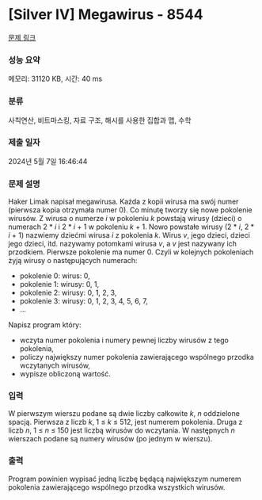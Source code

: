 # [Silver IV] Megawirus - 8544 

[문제 링크](https://www.acmicpc.net/problem/8544) 

### 성능 요약

메모리: 31120 KB, 시간: 40 ms

### 분류

사칙연산, 비트마스킹, 자료 구조, 해시를 사용한 집합과 맵, 수학

### 제출 일자

2024년 5월 7일 16:46:44

### 문제 설명

<p>Haker Limak napisał megawirusa. Każda z kopii wirusa ma swój numer (pierwsza kopia otrzymała numer 0). Co minutę tworzy się nowe pokolenie wirusów. Z wirusa o numerze <em>i</em> w pokoleniu <em>k</em> powstają wirusy (dzieci) o numerach 2 * <em>i</em> i 2 * <em>i</em> + 1 w pokoleniu <em>k</em> + 1. Nowo powstałe wirusy (2 * <em>i</em>, 2 * <em>i</em> + 1) nazwiemy dziećmi wirusa <em>i</em> z pokolenia <em>k</em>. Wirus <em>v</em>, jego dzieci, dzieci jego dzieci, itd. nazywamy potomkami wirusa <em>v</em>, a <em>v</em> jest nazywany ich przodkiem. Pierwsze pokolenie ma numer 0. Czyli w kolejnych pokoleniach żyją wirusy o następujących numerach:</p>

<ul>
	<li>pokolenie 0: wirus: 0,</li>
	<li>pokolenie 1: wirusy: 0, 1,</li>
	<li>pokolenie 2: wirusy: 0, 1, 2, 3,</li>
	<li>pokolenie 3: wirusy: 0, 1, 2, 3, 4, 5, 6, 7,</li>
	<li>...</li>
</ul>

<p>Napisz program który:</p>

<ul>
	<li>wczyta numer pokolenia i numery pewnej liczby wirusów z tego pokolenia,</li>
	<li>policzy największy numer pokolenia zawierającego wspólnego przodka wczytanych wirusów,</li>
	<li>wypisze obliczoną wartość.</li>
</ul>

### 입력 

 <p>W pierwszym wierszu podane są dwie liczby całkowite <em>k</em>, <em>n</em> oddzielone spacją. Pierwsza z liczb <em>k</em>, 1 ≤ <em>k</em> ≤ 512, jest numerem pokolenia. Druga z liczb <em>n</em>, 1 ≤ <em>n</em> ≤ 150 jest liczbą wirusów do wczytania. W następnych <em>n</em> wierszach podane są numery wirusów (po jednym w wierszu).</p>

### 출력 

 <p>Program powinien wypisać jedną liczbę będącą największym numerem pokolenia zawierającego wspólnego przodka wszystkich wirusów.</p>

